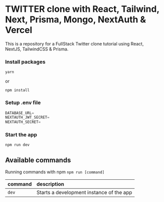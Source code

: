 # TWITTER clone with React, Tailwind, Next, Prisma, Mongo, NextAuth & Vercel

This is a repository for a FullStack Twitter clone tutorial using React, NextJS, TailwindCSS & Prisma.

### Install packages

```shell
yarn
```

or

```shell
npm install
```

### Setup .env file

```js
DATABASE_URL=
NEXTAUTH_JWT_SECRET=
NEXTAUTH_SECRET=
```

### Start the app

```shell
npm run dev
```

## Available commands

Running commands with npm `npm run [command]`

| command | description                              |
| :------ | :--------------------------------------- |
| `dev`   | Starts a development instance of the app |

